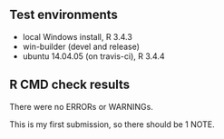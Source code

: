 ## Test environments
* local Windows install, R 3.4.3
* win-builder (devel and release)
* ubuntu 14.04.05 (on travis-ci), R 3.4.4

## R CMD check results
There were no ERRORs or WARNINGs. 

This is my first submission, so there should be 1 NOTE.
